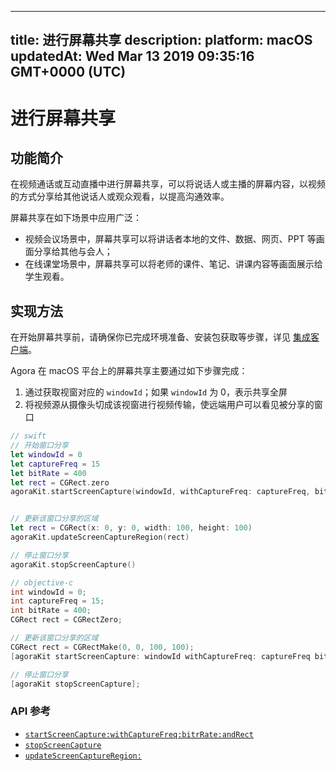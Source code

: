 
---
title: 进行屏幕共享
description: 
platform: macOS
updatedAt: Wed Mar 13 2019 09:35:16 GMT+0000 (UTC)
---
# 进行屏幕共享
## 功能简介
在视频通话或互动直播中进行屏幕共享，可以将说话人或主播的屏幕内容，以视频的方式分享给其他说话人或观众观看，以提高沟通效率。

屏幕共享在如下场景中应用广泛：

- 视频会议场景中，屏幕共享可以将讲话者本地的文件、数据、网页、PPT 等画面分享给其他与会人；
- 在线课堂场景中，屏幕共享可以将老师的课件、笔记、讲课内容等画面展示给学生观看。

## 实现方法

在开始屏幕共享前，请确保你已完成环境准备、安装包获取等步骤，详见 [集成客户端](../../cn/Video/mac_video.md)。

Agora 在 macOS 平台上的屏幕共享主要通过如下步骤完成：
1. 通过获取视窗对应的 `windowId`；如果 `windowId` 为 0，表示共享全屏
2. 将视频源从摄像头切成该视窗进行视频传输，使远端用户可以看见被分享的窗口

```swift
// swift
// 开始窗口分享
let windowId = 0
let captureFreq = 15
let bitRate = 400
let rect = CGRect.zero
agoraKit.startScreenCapture(windowId, withCaptureFreq: captureFreq, bitRate: bitRate, andRect: rect)


// 更新该窗口分享的区域
let rect = CGRect(x: 0, y: 0, width: 100, height: 100)
agoraKit.updateScreenCaptureRegion(rect)

// 停止窗口分享
agoraKit.stopScreenCapture()
```

```objective-c
// objective-c
int windowId = 0;
int captureFreq = 15;
int bitRate = 400;
CGRect rect = CGRectZero;

// 更新该窗口分享的区域
CGRect rect = CGRectMake(0, 0, 100, 100);
[agoraKit startScreenCapture: windowId withCaptureFreq: captureFreq bitRate:(NSInteger)bitRate andRect: rect];  

// 停止窗口分享
[agoraKit stopScreenCapture];
```

### API 参考
* [`startScreenCapture:withCaptureFreq:bitrRate:andRect`](https://docs.agora.io/cn/Video/API%20Reference/oc/Classes/AgoraRtcEngineKit.html#//api/name/startScreenCapture:withCaptureFreq:bitRate:andRect:)
* [`stopScreenCapture`](https://docs.agora.io/cn/Video/API%20Reference/oc/Classes/AgoraRtcEngineKit.html#//api/name/stopScreenCapture)
* [`updateScreenCaptureRegion:`](https://docs.agora.io/cn/Video/API%20Reference/oc/Classes/AgoraRtcEngineKit.html#//api/name/updateScreenCaptureRegion:)

